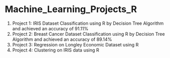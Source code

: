 # Machine_Learning_Projects_R
1. Project 1: IRIS Dataset Classification using R by Decision Tree Algorithm and achieved an accuracy of 91.11%
2. Project 2: Breast Cancer Dataset Classification using R by Decision Tree Algorithm and achieved an accuracy of 89.14%
3. Project 3: Regression on Longley Economic Dataset using R
4. Project 4: Clustering on IRIS data using R
